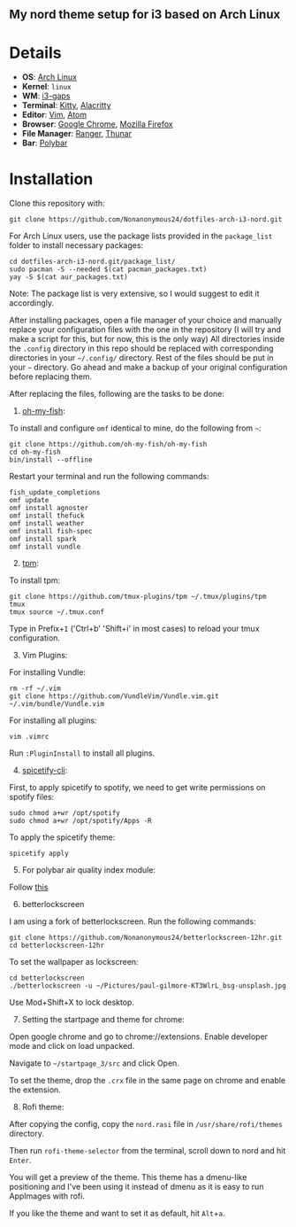 ## My nord theme setup for i3 based on Arch Linux


# Details

- **OS**: [Arch Linux](https://archlinux.org/)
- **Kernel**: `linux`
- **WM**: [i3-gaps](https://github.com/Airblader/i3)
- **Terminal**: [Kitty](https://sw.kovidgoyal.net/kitty/), [Alacritty](https://github.com/alacritty/alacritty)
- **Editor**: [Vim](https://www.vim.org/), [Atom](https://atom.io/)
- **Browser**: [Google Chrome](https://www.google.com/intl/en_in/chrome/), [Mozilla Firefox](https://www.mozilla.org/en-US/firefox/new/)
- **File Manager**: [Ranger](https://github.com/ranger/ranger), [Thunar](https://docs.xfce.org/xfce/thunar/start)
- **Bar**: [Polybar](https://github.com/polybar/polybar)

# Installation

Clone this repository with:

`git clone https://github.com/Nonanonymous24/dotfiles-arch-i3-nord.git`

For Arch Linux users, use the package lists provided in the `package_list` folder to install necessary packages:

```
cd dotfiles-arch-i3-nord.git/package_list/
sudo pacman -S --needed $(cat pacman_packages.txt)
yay -S $(cat aur_packages.txt)
```

Note: The package list is very extensive, so I would suggest to edit it accordingly.

After installing packages, open a file manager of your choice and manually replace your configuration files with the one in the repository (I will try and make a script for this, but for now, this is the only way)
All directories inside the `.config` directory in this repo should be replaced with corresponding directories in your `~/.config/` directory. Rest of the files should be put in your `~` directory. 
Go ahead and make a backup of your original configuration before replacing them.

After replacing the files, following are the tasks to be done:

1. [oh-my-fish](https://github.com/oh-my-fish/oh-my-fish):

To install and configure `omf` identical to mine, do the following from `~`:

```
git clone https://github.com/oh-my-fish/oh-my-fish
cd oh-my-fish
bin/install --offline
```

Restart your terminal and run the following commands:

``````
fish_update_completions
omf update
omf install agnoster
omf install thefuck
omf install weather
omf install fish-spec
omf install spark
omf install vundle
``````
2. [tpm](https://github.com/tmux-plugins/tpm):

To install tpm:

```
git clone https://github.com/tmux-plugins/tpm ~/.tmux/plugins/tpm
tmux
tmux source ~/.tmux.conf
```

Type in Prefix+`I` ('Ctrl+b' 'Shift+i' in most cases) to reload your tmux configuration.

3. Vim Plugins:

For installing Vundle:

```
rm -rf ~/.vim
git clone https://github.com/VundleVim/Vundle.vim.git ~/.vim/bundle/Vundle.vim
```

For installing all plugins:

```
vim .vimrc
```

Run `:PluginInstall` to install all plugins. 

4. [spicetify-cli](https://github.com/khanhas/spicetify-cli):

First, to apply spicetify to spotify, we need to get write permissions on spotify files:

```
sudo chmod a+wr /opt/spotify
sudo chmod a+wr /opt/spotify/Apps -R
```

To apply the spicetify theme:

```
spicetify apply
```

5. For polybar air quality index module:

Follow [this](https://github.com/polybar/polybar-scripts/tree/master/polybar-scripts/info-airqualityindex)

6. betterlockscreen

I am using a fork of betterlockscreen. Run the following commands:

``````
git clone https://github.com/Nonanonymous24/betterlockscreen-12hr.git
cd betterlockscreen-12hr
``````

To set the wallpaper as lockscreen:

```
cd betterlockscreen
./betterlockscreen -u ~/Pictures/paul-gilmore-KT3WlrL_bsg-unsplash.jpg
```
Use Mod+Shift+X to lock desktop.

7. Setting the startpage and theme for chrome:

Open google chrome and go to chrome://extensions. Enable developer mode and click on load unpacked.

Navigate to `~/startpage_3/src` and click Open.

To set the theme, drop the `.crx` file in the same page on chrome and enable the extension.

8. Rofi theme:

After copying the config, copy the `nord.rasi` file in `/usr/share/rofi/themes` directory.

Then run `rofi-theme-selector` from the terminal, scroll down to nord and hit `Enter`.

You will get a preview of the theme. This theme has a dmenu-like positioning and I've been using it instead of dmenu as it is easy to run AppImages with rofi.

If you like the theme and want to set it as default, hit `Alt`+`a`. 
